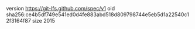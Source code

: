 version https://git-lfs.github.com/spec/v1
oid sha256:ce4b5df749e541ed0d4fe883abd518d809798744e5eb5d1a22540c12f3164f87
size 2015
